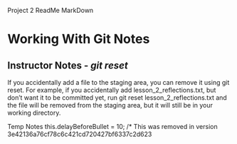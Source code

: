Project 2 ReadMe MarkDown

# Working With Git Notes

## Instructor Notes - *git reset*
If you accidentally add a file to the staging area, you can remove it using git reset. For example, if you accidentally add lesson_2_reflections.txt, but don’t want it to be committed yet, run git reset lesson_2_reflections.txt and the file will be removed from the staging area, but it will still be in your working directory.

Temp Notes
this.delayBeforeBullet = 10; /* This was removed in version 3e42136a76cf78c6c421cd720427bf6337c2d623


